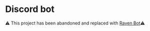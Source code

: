 # Discord bot
⚠️ This project has been abandoned and replaced with [Raven Bot](https://github.com/Owl-barn/raven-bot)⚠️

